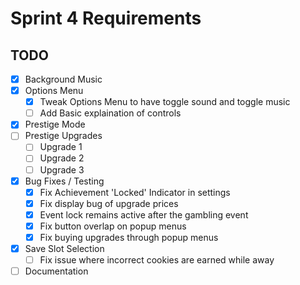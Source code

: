 # Sprint 4 Requirements

## TODO

- [X] Background Music
- [X] Options Menu
  - [X] Tweak Options Menu to have toggle sound and toggle music
  - [ ] Add Basic explaination of controls
- [X] Prestige Mode
- [ ] Prestige Upgrades
  - [ ] Upgrade 1
  - [ ] Upgrade 2
  - [ ] Upgrade 3
- [X] Bug Fixes / Testing
  - [X] Fix Achievement 'Locked' Indicator in settings
  - [X] Fix display bug of upgrade prices
  - [X] Event lock remains active after the gambling event
  - [X] Fix button overlap on popup menus
  - [X] Fix buying upgrades through popup menus
- [X] Save Slot Selection
  - [ ] Fix issue where incorrect cookies are earned while away
- [ ] Documentation
